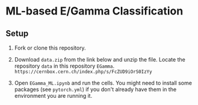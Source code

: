# ML-based E/Gamma Classification 
## Setup

1. Fork or clone this repository.

2. Download `data.zip` from the link below and unzip the file. Locate the repository `data` in this repository `EGamma`. `https://cernbox.cern.ch/index.php/s/FcZUD9iOrS0IzYy`

3. Open `EGamma_ML.ipynb` and run the cells. You might need to install some packages (see `pytorch.yml`) if you don't already have them in the environment you are running it. 
